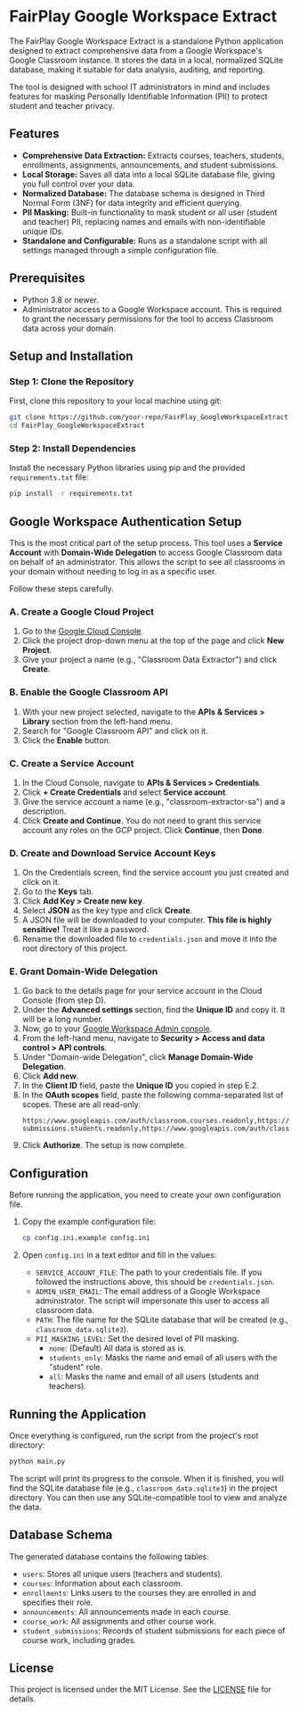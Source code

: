 # FairPlay Google Workspace Extract

The FairPlay Google Workspace Extract is a standalone Python application designed to extract comprehensive data from a Google Workspace's Google Classroom instance. It stores the data in a local, normalized SQLite database, making it suitable for data analysis, auditing, and reporting.

The tool is designed with school IT administrators in mind and includes features for masking Personally Identifiable Information (PII) to protect student and teacher privacy.

## Features

*   **Comprehensive Data Extraction:** Extracts courses, teachers, students, enrollments, assignments, announcements, and student submissions.
*   **Local Storage:** Saves all data into a local SQLite database file, giving you full control over your data.
*   **Normalized Database:** The database schema is designed in Third Normal Form (3NF) for data integrity and efficient querying.
*   **PII Masking:** Built-in functionality to mask student or all user (student and teacher) PII, replacing names and emails with non-identifiable unique IDs.
*   **Standalone and Configurable:** Runs as a standalone script with all settings managed through a simple configuration file.

## Prerequisites

*   Python 3.8 or newer.
*   Administrator access to a Google Workspace account. This is required to grant the necessary permissions for the tool to access Classroom data across your domain.

## Setup and Installation

### Step 1: Clone the Repository

First, clone this repository to your local machine using git:
```bash
git clone https://github.com/your-repo/FairPlay_GoogleWorkspaceExtract.git
cd FairPlay_GoogleWorkspaceExtract
```

### Step 2: Install Dependencies

Install the necessary Python libraries using pip and the provided `requirements.txt` file:
```bash
pip install -r requirements.txt
```

## Google Workspace Authentication Setup

This is the most critical part of the setup process. This tool uses a **Service Account** with **Domain-Wide Delegation** to access Google Classroom data on behalf of an administrator. This allows the script to see all classrooms in your domain without needing to log in as a specific user.

Follow these steps carefully.

### A. Create a Google Cloud Project

1.  Go to the [Google Cloud Console](https://console.cloud.google.com/).
2.  Click the project drop-down menu at the top of the page and click **New Project**.
3.  Give your project a name (e.g., "Classroom Data Extractor") and click **Create**.

### B. Enable the Google Classroom API

1.  With your new project selected, navigate to the **APIs & Services > Library** section from the left-hand menu.
2.  Search for "Google Classroom API" and click on it.
3.  Click the **Enable** button.

### C. Create a Service Account

1.  In the Cloud Console, navigate to **APIs & Services > Credentials**.
2.  Click **+ Create Credentials** and select **Service account**.
3.  Give the service account a name (e.g., "classroom-extractor-sa") and a description.
4.  Click **Create and Continue**. You do not need to grant this service account any roles on the GCP project. Click **Continue**, then **Done**.

### D. Create and Download Service Account Keys

1.  On the Credentials screen, find the service account you just created and click on it.
2.  Go to the **Keys** tab.
3.  Click **Add Key > Create new key**.
4.  Select **JSON** as the key type and click **Create**.
5.  A JSON file will be downloaded to your computer. **This file is highly sensitive!** Treat it like a password.
6.  Rename the downloaded file to `credentials.json` and move it into the root directory of this project.

### E. Grant Domain-Wide Delegation

1.  Go back to the details page for your service account in the Cloud Console (from step D).
2.  Under the **Advanced settings** section, find the **Unique ID** and copy it. It will be a long number.
3.  Now, go to your [Google Workspace Admin console](https://admin.google.com/).
4.  From the left-hand menu, navigate to **Security > Access and data control > API controls**.
5.  Under "Domain-wide Delegation", click **Manage Domain-Wide Delegation**.
6.  Click **Add new**.
7.  In the **Client ID** field, paste the **Unique ID** you copied in step E.2.
8.  In the **OAuth scopes** field, paste the following comma-separated list of scopes. These are all read-only.
    ```
    https://www.googleapis.com/auth/classroom.courses.readonly,https://www.googleapis.com/auth/classroom.rosters.readonly,https://www.googleapis.com/auth/classroom.coursework.me.readonly,https://www.googleapis.com/auth/classroom.coursework.students.readonly,https://www.googleapis.com/auth/classroom.student-submissions.students.readonly,https://www.googleapis.com/auth/classroom.announcements.readonly,https://www.googleapis.com/auth/classroom.profile.emails,https://www.googleapis.com/auth/classroom.profile.photos
    ```
9.  Click **Authorize**. The setup is now complete.

## Configuration

Before running the application, you need to create your own configuration file.

1.  Copy the example configuration file:
    ```bash
    cp config.ini.example config.ini
    ```
2.  Open `config.ini` in a text editor and fill in the values:

    *   `SERVICE_ACCOUNT_FILE`: The path to your credentials file. If you followed the instructions above, this should be `credentials.json`.
    *   `ADMIN_USER_EMAIL`: The email address of a Google Workspace administrator. The script will impersonate this user to access all classroom data.
    *   `PATH`: The file name for the SQLite database that will be created (e.g., `classroom_data.sqlite3`).
    *   `PII_MASKING_LEVEL`: Set the desired level of PII masking.
        *   `none`: (Default) All data is stored as is.
        *   `students_only`: Masks the name and email of all users with the "student" role.
        *   `all`: Masks the name and email of all users (students and teachers).

## Running the Application

Once everything is configured, run the script from the project's root directory:
```bash
python main.py
```
The script will print its progress to the console. When it is finished, you will find the SQLite database file (e.g., `classroom_data.sqlite3`) in the project directory. You can then use any SQLite-compatible tool to view and analyze the data.

## Database Schema

The generated database contains the following tables:
*   `users`: Stores all unique users (teachers and students).
*   `courses`: Information about each classroom.
*   `enrollments`: Links users to the courses they are enrolled in and specifies their role.
*   `announcements`: All announcements made in each course.
*   `course_work`: All assignments and other course work.
*   `student_submissions`: Records of student submissions for each piece of course work, including grades.

## License

This project is licensed under the MIT License. See the [LICENSE](LICENSE) file for details.
